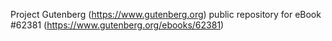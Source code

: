 Project Gutenberg (https://www.gutenberg.org) public repository for
eBook #62381 (https://www.gutenberg.org/ebooks/62381)
